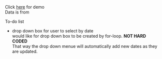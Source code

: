 Click [here](https://shannon-goddard.github.io/COV19MAP/) for demo  
Data is from []()  

To-do list  
- drop down box for user to select by date  
would like for drop down box to be created by for-loop. **NOT HARD CODED**  
That way the drop down menue will automatically add new dates as they are updated.
